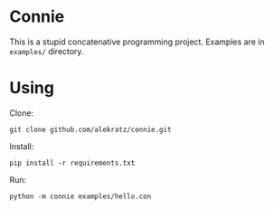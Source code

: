 # Connie

This is a stupid concatenative programming project. Examples are in `examples/` directory.

# Using

Clone:

`git clone github.com/alekratz/connie.git`

Install:

`pip install -r requirements.txt`

Run:

`python -m connie examples/hello.con`
